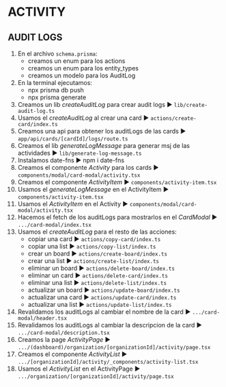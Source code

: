 # ACTIVITY
## AUDIT LOGS
1. En el archivo `schema.prisma`:
   - creamos un enum para los actions
   - creamos un enum para los entity_types
   - creamos un modelo para los AuditLog
2. En la terminal ejecutamos:
   - npx prisma db push
   - npx prisma generate
3. Creamos un lib *createAuditLog* para crear audit logs ► `lib/create-audit-log.ts`
4. Usamos el *createAuditLog* al crear una card ► `actions/create-card/index.ts`
5. Creamos una api para obtener los auditLogs de las cards ► `app/api/cards/[cardId]/logs/route.ts`
6. Creamos el lib *generateLogMessage* para generar msj de las actividades ► `lib/generate-log-message.ts`
7. Instalamos date-fns ► npm i date-fns
8. Creamos el componente *Activity* para los cards ► `components/modal/card-modal/activity.tsx`
9. Creamos el componente *ActivityItem* ► `components/activity-item.tsx`
10. Usamos el *generateLogMessage* en el ActivityItem ► `components/activity-item.tsx`
11. Usamos el *ActivityItem* en el Activity ► `components/modal/card-modal/activity.tsx`
12. Hacemos el fetch de los auditLogs para mostrarlos en el *CardModal* ► `.../card-modal/index.tsx`
13. Usamos el *createAuditLog* para el resto de las acciones:
    - copiar una card ► `actions/copy-card/index.ts`
    - copiar una list ► `actions/copy-list/index.ts`
    - crear un board ► `actions/create-board/index.ts`
    - crear una list ► `actions/create-list/index.ts`
    - eliminar un board ► `actions/delete-board/index.ts`
    - eliminar un card ► `actions/delete-card/index.ts`
    - eliminar una list ► `actions/delete-list/index.ts`
    - actualizar un board ► `actions/update-board/index.ts`
    - actualizar una card ► `actions/update-card/index.ts`
    - actualizar una list ► `actions/update-list/index.ts`
14. Revalidamos los auditLogs al cambiar el nombre de la card ► `.../card-modal/header.tsx`
15. Revalidamos los auditLogs al cambiar la descripcion de la card ► `.../card-modal/description.tsx`
16. Creamos la page *ActivityPage* ► `.../(dashboard)/organization/[organizationId]/activity/page.tsx`
17. Creamos el componente *ActivityList* ► `.../[organizationId]/activity/_components/activity-list.tsx`
18. Usamos el *ActivityList* en el ActivityPage ► `.../organization/[organizationId]/activity/page.tsx`